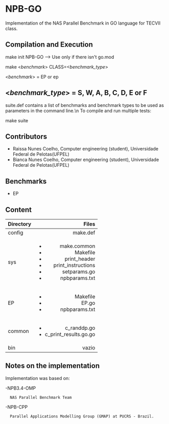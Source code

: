 # NPB-GO
Implementation of the NAS Parallel Benchmark in GO language for TECVII class.

## Compilation and Execution

make init NPB-GO --> Use only if there isn't go.mod

make <_benchmark_> CLASS=<_benchmark_type_>

<_benchmark_> = EP or ep

<_benchmark_type_> = S, W, A, B, C, D, E or F
--------------------------------------
suite.def contains a list of benchmarks and benchmark types to be used as parameters in the command line.\n
To compile and run multiple tests:

make suite

## Contributors
- Raissa Nunes Coelho, Computer engineering (student), Universidade Federal de Pelotas(UFPEL)
- Bianca Nunes Coelho, Computer engineering (student), Universidade Federal de Pelotas(UFPEL)

## Benchmarks
- EP

## Content
|Directory |Files |
| :---|---:|
|config | make.def|
|sys | <ul><li>make.common</li><li>Makefile</li><li>print_header</li><li>print_instructions</li><li>setparams.go</li><li>npbparams.txt</li></ul>|
|EP | <ul><li>Makefile</li><li>EP.go</li><li>npbparams.txt</li></ul> |
|common | <ul><li>c_randdp.go</li><li>c_print_results.go.go</li></ul>  |
|bin | vazio |

## Notes on the implementation
Implementation was based on:

  -NPB3.4-OMP
      
      NAS Parallel Benchmark Team
  
  -NPB-CPP
  
      Parallel Applications Modelling Group (GMAP) at PUCRS - Brazil.
